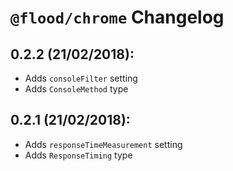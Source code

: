 # `@flood/chrome` Changelog

## 0.2.2 (21/02/2018):

* Adds `consoleFilter` setting
* Adds `ConsoleMethod` type

## 0.2.1 (21/02/2018):

* Adds `responseTimeMeasurement` setting
* Adds `ResponseTiming` type

